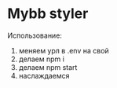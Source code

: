 # Mybb styler

Использование:
1) меняем урл в .env на свой
2) делаем npm i
3) делаем npm start
4) наслаждаемся